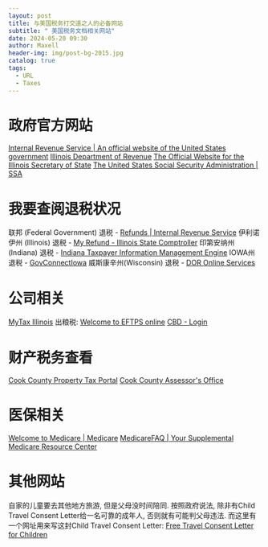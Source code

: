 ```yaml
---
layout: post
title: 与美国税务打交道之人的必备网站
subtitle: " 美国税务文档相关网站"
date: 2024-05-20 09:30
author: Maxell
header-img: img/post-bg-2015.jpg
catalog: true
tags:
  - URL
  - Taxes
---
```

# 政府官方网站
[Internal Revenue Service | An official website of the United States government](https://www.irs.gov/)
[Illinois Department of Revenue](https://tax.illinois.gov/)
[The Official Website for the Illinois Secretary of State](https://www.ilsos.gov/)
[The United States Social Security Administration | SSA](https://www.ssa.gov/)
# 我要查阅退税状况
联邦 (Federal Government) 退税 - [Refunds | Internal Revenue Service](https://www.irs.gov/refunds)
伊利诺伊州 (Illinois) 退税 - [My Refund - Illinois State Comptroller](https://myrefund.illinoiscomptroller.gov/)
印第安纳州 (Indiana) 退税 - [Indiana Taxpayer Information Management Engine](https://intime.dor.in.gov/eServices/_/)
IOWA州退税 - [GovConnectIowa](https://govconnect.iowa.gov/TAP/_/)
威斯康辛州(Wisconsin) 退税 - [DOR Online Services](https://www.revenue.wi.gov/Pages/OnlineServices/home.aspx)

# 公司相关
[MyTax Illinois](https://mytax.illinois.gov/_/)
出粮税: [Welcome to EFTPS online](https://www.eftps.gov/eftps/index.jsp)
[CBD - Login](https://webapps1.chicago.gov/AccountServices/login.jsp)

# 财产税务查看
[Cook County Property Tax Portal](https://www.cookcountypropertyinfo.com/)
[Cook County Assessor's Office](https://www.cookcountyassessor.com/)

# 医保相关
[Welcome to Medicare | Medicare](https://www.medicare.gov/)
[MedicareFAQ | Your Supplemental Medicare Resource Center](https://www.medicarefaq.com/)

# 其他网站
自家的儿童要去其他地方旅游, 但是父母没时间陪同. 按照政府说法, 除非有Child Travel Consent Letter给一名可靠的成年人, 否则就有可能判父母违法. 而这里有一个网址用来写这封Child Travel Consent Letter: [Free Travel Consent Letter for Children](https://www.childtravelconsent.com/)